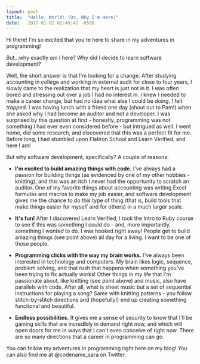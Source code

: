 ```yaml
---
layout: post
title:  "Hello, World! (Or, Why I'm Here)"
date:   2017-01-02 02:49:41 -0500
---
```


Hi there! I'm so excited that you're here to share in my adventures in programming!

But...why exactly *am* I here? Why did I decide to learn software development?

Well, the short answer is that I'm looking for a change. After studying accounting in college and working in external audit for close to four years, I slowly came to the realization that my heart is just not in it. I was often bored and stressing out over a job I had no interest in. I knew I needed to make a career change, but had no idea what else I could be doing. I felt *trapped*. I was having lunch with a friend one day (shout out to Pam!) when she asked why I had become an auditor and not a developer. I was surprised by this question at first - honestly, programming was not something I had ever even considered before - but intrigued as well. I went home, did some research, and discovered that this was a perfect fit for me. Before long, I had stumbled upon Flatiron School and Learn Verified, and here I am!

But why software development, specifically? A couple of reasons:


* **I'm excited to build amazing things with code.**  I've always had a passion for building things (as evidenced by one of my other hobbies - knitting), and this was an itch I never had the opportunity to scratch an auditor. One of my favorite things about accounting was writing Excel formulas and macros to make my job easier, and software development gives me the chance to do this type of thing (that is, build tools that make things easier for myself and for others) in a much larger scale.

* **It's fun!**  After I discovered Learn Verified, I took the Intro to Ruby course to see if this was something I could do - and, more importantly, something I *wanted* to do. I was hooked right away! People get to build amazing things (see point above) all day for a living. I want to be one of those people.

* **Programming clicks with the way my brain works.**  I've always been interested in technology and computers.  My brain likes logic, sequence, problem solving, and that rush that happens when something you've been trying to fix actually works! Other things in my life that I'm passionate about, like knitting (see point above) and music, also have parallels with code. After all, what is sheet music but a set of sequential instructions for playing a song? Same with knitting patterns - you follow stitch-by-stitch directions and (hopefully!) end up creating something functional and beautiful. 

* **Endless possibilities.**  It gives me a sense of security to know that I'll be gaining skills that are incredibly in demand right now, and which will open doors for me in ways that I can't even conceive of right now. There are so many directions that a career in programming can go. 

You can follow my adventures in programming right here on my blog! You can also find me at @codename_sara on Twitter.

